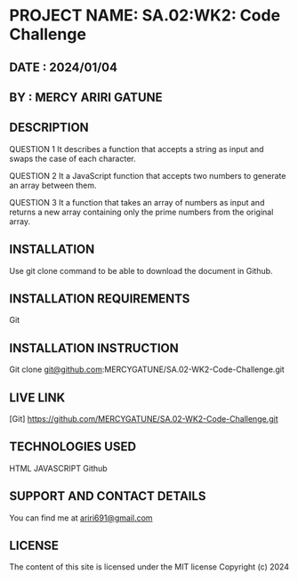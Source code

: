 # PROJECT NAME: SA.02:WK2: Code Challenge

## DATE : 2024/01/04

## BY : MERCY ARIRI GATUNE

## DESCRIPTION

QUESTION 1
It describes a function that accepts a string as input and swaps the case of each character.

QUESTION 2
It a JavaScript function that accepts two numbers to generate an array between them.

QUESTION 3
It a function that takes an array of numbers as input and returns a new array containing only the prime numbers from the original array. 

## INSTALLATION
Use git clone command to be able to download the document in Github.

## INSTALLATION REQUIREMENTS
Git

## INSTALLATION INSTRUCTION
Git clone git@github.com:MERCYGATUNE/SA.02-WK2-Code-Challenge.git

## LIVE LINK
[Git] https://github.com/MERCYGATUNE/SA.02-WK2-Code-Challenge.git

## TECHNOLOGIES USED
HTML
JAVASCRIPT
Github

## SUPPORT AND CONTACT DETAILS
You can find me at ariri691@gmail.com

## LICENSE 
The content of this site is licensed under the MIT license Copyright (c) 2024